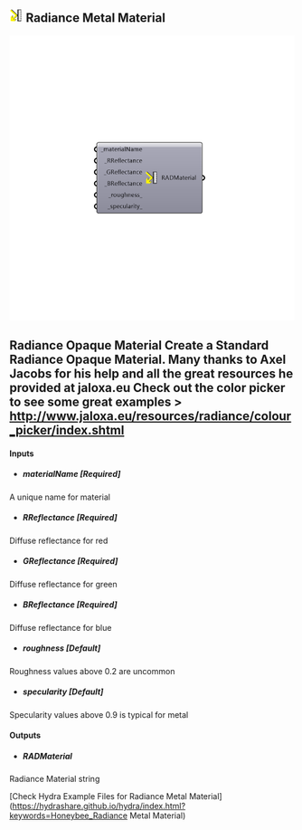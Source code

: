 ## ![](../../images/icons/Radiance_Metal_Material.png) Radiance Metal Material

![](../../images/components/Radiance_Metal_Material.png)

Radiance Opaque Material
 Create a Standard Radiance Opaque Material. Many thanks to Axel Jacobs for his help and all the great resources he provided at jaloxa.eu
 Check out the color picker to see some great examples > http://www.jaloxa.eu/resources/radiance/colour_picker/index.shtml
 -
 

#### Inputs
* ##### materialName [Required]
A unique name for material
* ##### RReflectance [Required]
Diffuse reflectance for red
* ##### GReflectance [Required]
Diffuse reflectance for green
* ##### BReflectance [Required]
Diffuse reflectance for blue
* ##### roughness [Default]
Roughness values above 0.2 are uncommon
* ##### specularity [Default]
Specularity values above 0.9 is typical for metal

#### Outputs
* ##### RADMaterial
Radiance Material string


[Check Hydra Example Files for Radiance Metal Material](https://hydrashare.github.io/hydra/index.html?keywords=Honeybee_Radiance Metal Material)